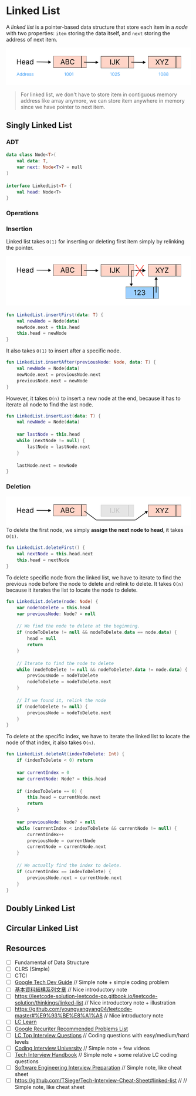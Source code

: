 # Linked List
A *linked list* is a pointer-based data structure that store each item in a *node* with two properties: `item` storing the data itself, and `next` storing the address of next item. 

![Linked List](../media/linked-list.png)

> For linked list, we don't have to store item in contiguous memory address like array anymore, we can store item anywhere in memory since we have pointer to next item.

## Singly Linked List

### ADT
```kotlin
data class Node<T>(
    val data: T,
    var next: Node<T>? = null
)

interface LinkedList<T> {
    val head: Node<T>
}
```

### Operations

### Insertion
Linked list takes `O(1)` for inserting or deleting first item simply by relinking the pointer.

![Linked List Insert](../media/linked-list-insert.png)

```kotlin
fun LinkedList.insertFirst(data: T) {
    val newNode = Node(data)
    newNode.next = this.head
    this.head = newNode
}
```

It also takes `O(1)` to insert after a specific node.

```kotlin
fun LinkedList.insertAfter(previousNode: Node, data: T) {
    val newNode = Node(data)
    newNode.next = previousNode.next
    previousNode.next = newNode
}
```

However, it takes `O(n)` to insert a new node at the end, because it has to iterate all node to find the last node.

```kotlin
fun LinkedList.insertLast(data: T) {
    val newNode = Node(data)

    var lastNode = this.head
    while (nextNode != null) {
        lastNode = lastNode.next
    }

    lastNode.next = newNode
}
```

### Deletion
![Linked List Delete](../media/linked-list-delete.png)
To delete the first node, we simply **assign the next node to head**, it takes `O(1)`.

```kotlin
fun LinkedList.deleteFirst() {
    val nextNode = this.head.next
    this.head = nextNode
}
```

To delete specific node from the linked list, we have to iterate to find the previous node before the node to delete and relink to delete. It takes `O(n)` because it iterates the list to locate the node to delete.

```kotlin
fun LinkedList.delete(node: Node) {
    var nodeToDelete = this.head
    var previousNode: Node? = null

    // We find the node to delete at the beginning.
    if (nodeToDelete != null && nodeToDelete.data == node.data) {
        head = null
        return
    }

    // Iterate to find the node to delete
    while (nodeToDelete != null && nodeToDelete?.data != node.data) {
        previousNode = nodeToDelete
        nodeToDelete = nodeToDelete.next
    }

    // If we found it, relink the node
    if (nodeToDelete != null) {
        previousNode = nodeToDelete.next
    }
}
```

To delete at the specific index, we have to iterate the linked list to locate the node of that index, it also takes `O(n)`.

```kotlin
fun LinkedList.deleteAt(indexToDelete: Int) {
    if (indexToDelete < 0) return

    var currentIndex = 0
    var currentNode: Node? = this.head

    if (indexToDelete == 0) {
        this.head = currentNode.next
        return
    }

    var previousNode: Node? = null
    while (currentIndex < indexToDelete && currentNode != null) {
        currentIndex++
        previousNode = currentNode
        currentNode = currentNode.next
    }

    // We actually find the index to delete.
    if (currentIndex == indexToDelete) {
        previousNode.next = currentNode.next
    }
}
```

## Doubly Linked List

## Circular Linked List

## Resources
- [ ] Fundamental of Data Structure
- [ ] CLRS (Simple)
- [ ] CTCI
- [ ] [Google Tech Dev Guide](https://techdevguide.withgoogle.com/paths/data-structures-and-algorithms/#sequence-2) // Simple note + simple coding problem
- [ ] [基本資料結構系列文章](http://alrightchiu.github.io/SecondRound/mu-lu-yan-suan-fa-yu-zi-liao-jie-gou.html) // Nice introductory note
- [ ] https://leetcode-solution-leetcode-pp.gitbook.io/leetcode-solution/thinkings/linked-list // Nice introductory note + illustration
- [ ] https://github.com/youngyangyang04/leetcode-master#%E9%93%BE%E8%A1%A8 // Nice introductory note
- [ ] [LC Learn](https://leetcode.com/explore/learn/card/linked-list/) 
- [ ] [Google Recuriter Recommended Problems List](https://turingplanet.org/2020/09/18/leetcode_planning_list/#Linked_List)
- [ ] [LC Top Interview Questions](https://leetcode.com/explore/interview/) // Coding questions with easy/medium/hard levels
- [ ] [Coding Interview University](https://github.com/jwasham/coding-interview-university#linked-lists) // Simple note + few videos
- [ ] [Tech Interview Handbook](https://www.techinterviewhandbook.org/algorithms/linked-list) // Simple note + some relative LC coding questions
- [ ] [Software Engineering Interview Preparation](https://github.com/orrsella/soft-eng-interview-prep/blob/master/topics/data-structures.md#linked-lists) // Simple note, like cheat sheet
- [ ] https://github.com/TSiege/Tech-Interview-Cheat-Sheet#linked-list // // Simple note, like cheat sheet